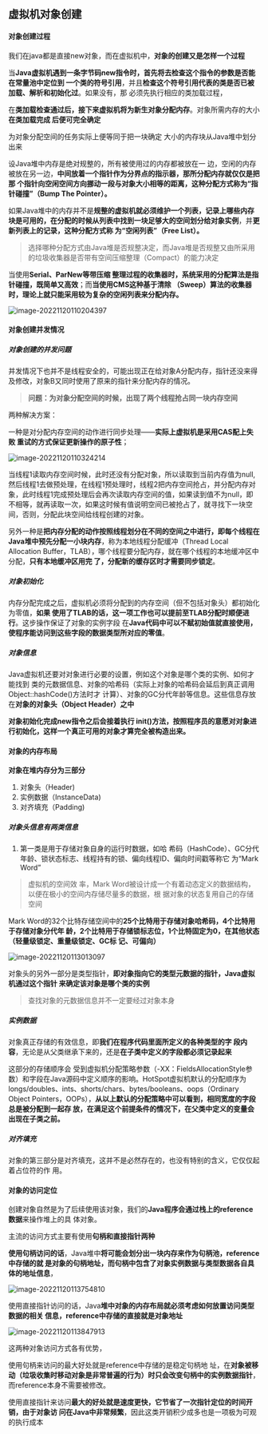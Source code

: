 ## 虚拟机对象创建

#### 对象创建过程

我们在java都是直接new对象，而在虚拟机中，**对象的创建又是怎样一个过程**

当**Java虚拟机遇到一条字节码new指令时，首先将去检查这个指令的参数是否能在常量池中定位到 一个类的符号引用**，并且**检查这个符号引用代表的类是否已被加载、解析和初始化过**。如果没有，那 必须先执行相应的类加载过程，

在**类加载检查通过后，接下来虚拟机将为新生对象分配内存**。对象所需内存的大小**在类加载完成 后便可完全确定**

为对象分配空间的任务实际上便等同于把一块确定 大小的内存块从Java堆中划分出来

设Java堆中内存是绝对规整的，所有被使用过的内存都被放在一 边，空闲的内存被放在另一边，**中间放着一个指针作为分界点的指示器，那所分配内存就仅仅是把那 个指针向空闲空间方向挪动一段与对象大小相等的距离，这种分配方式称为“指针碰撞”（Bump The Pointer）。**



如果Java堆中的内存并不是**规整的虚拟机就必须维护一个列表，记录上哪些内存块是可用的，**在**分配的时候从列表中找到一块足够大的空间划分给对象实例**，并**更新列表上的记录，这种分配方式称 为“空闲列表”（Free List）。**

> 选择哪种分配方式由Java堆是否规整决定，而Java堆是否规整又由所采用 的垃圾收集器是否带有空间压缩整理（Compact）的能力决定

当使用**Serial、ParNew等带压缩 整理过程的收集器时，系统采用的分配算法是指针碰撞，既简单又高效**；而**当使用CMS这种基于清除 （Sweep）算法的收集器时，理论上就只能采用较为复杂的空闲列表来分配内存。**

![image-20221120110204397](虚拟机对象创建.assets/image-20221120110204397.png)

#### 对象创建并发情况

##### 对象创建的并发问题

并发情况下也并不是线程安全的，可能出现正在给对象A分配内存，指针还没来得及修改，对象B又同时使用了原来的指针来分配内存的情况。

> **问题：为对象分配空间的时候，出现了两个线程抢占同一块内存空间**

两种解决方案：

一种是对分配内存空间的动作进行同步处理——**实际上虚拟机是采用CAS配上失败 重试的方式保证更新操作的原子性**；

![image-20221120110324214](虚拟机对象创建.assets/image-20221120110324214.png)

当线程1读取内存空间时候，此时还没有分配对象，所以读取到当前内存值为null,然后线程1去做预处理，在线程1预处理时，线程2把内存空间抢占，并分配内存对象，此时线程1完成预处理后会再次读取内存空间的值，如果读到值不为null，即不相等，就再读取一次，如果这时候有值说明空间已被抢占了，就寻找下一块空间，否则，分配此块空间给线程创建的对象。

另外一种是**把内存分配的动作按照线程划分在不同的空间之中进行，即每个线程在Java堆中预先分配一小块内存**，称为本地线程分配缓冲（Thread Local Allocation Buffer，TLAB），哪个线程要分配内存，就在哪个线程的本地缓冲区中分配，**只有本地缓冲区用完 了，分配新的缓存区时才需要同步锁定**。

##### **对象初始化**

内存分配完成之后，虚拟机必须将分配到的内存空间（但不包括对象头）都初始化为零值，**如果 使用了TLAB的话，这一项工作也可以提前至TLAB分配时顺便进行**。这步操作保证了对象的实例字段 在**Java代码中可以不赋初始值就直接使用，使程序能访问到这些字段的数据类型所对应的零值**。

##### **对象信息**

Java虚拟机还要对对象进行必要的设置，例如这个对象是哪个类的实例、如何才能找到 类的元数据信息、对象的哈希码（实际上对象的哈希码会延后到真正调用Object::hashCode()方法时才 计算）、对象的GC分代年龄等信息。这些信息存放在**对象的对象头（Object Header）之中**

**对象初始化完成new指令之后会接着执行 init()方法，按照程序员的意愿对对象进行初始化，这样一个真正可用的对象才算完全被构造出来。**

#### 对象的内存布局

**对象在堆内存分为三部分**

1. 对象头（Header)
2. 实例数据（InstanceData)
3. 对齐填充（Padding)

##### **对象头信息有两类信息**

1. 第一类是用于存储对象自身的运行时数据，如哈 希码（HashCode）、GC分代年龄、锁状态标志、线程持有的锁、偏向线程ID、偏向时间戳等称它 为“Mark Word”

> 虚拟机的空间效 率，Mark Word被设计成一个有着动态定义的数据结构，以便在极小的空间内存储尽量多的数据，根 据对象的状态复用自己的存储空间

Mark Word的32个比特存储空间中的**25个比特用于存储对象哈希码，4个比特用于存储对象分代年 龄，2个比特用于存储锁标志位，1个比特固定为0，在其他状态（轻量级锁定、重量级锁定、GC标 记、可偏向）**

![image-20221120113013097](虚拟机对象创建.assets/image-20221120113013097.png)

对象头的另外一部分是类型指针，**即对象指向它的类型元数据的指针，Java虚拟机通过这个指针 来确定该对象是哪个类的实例**

> 查找对象的元数据信息并不一定要经过对象本身

##### 实例数据

对象真正存储的有效信息，即**我们在程序代码里面所定义的各种类型的字 段内容**，无论是从父类继承下来的，还是**在子类中定义的字段都必须记录起来**

这部分的存储顺序会 受到虚拟机分配策略参数（-XX：FieldsAllocationStyle参数）和字段在Java源码中定义顺序的影响。HotSpot虚拟机默认的分配顺序为longs/doubles、ints、shorts/chars、bytes/booleans、oops（Ordinary Object Pointers，OOPs），**从以上默认的分配策略中可以看到，相同宽度的字段总是被分配到一起存 放，在满足这个前提条件的情况下，在父类中定义的变量会出现在子类之前。**

##### 对齐填充

对象的第三部分是对齐填充，这并不是必然存在的，也没有特别的含义，它仅仅起着占位符的作 用。

#### 对象的访问定位

创建对象自然是为了后续使用该对象，我们的**Java程序会通过栈上的reference数据**来操作堆上的具 体对象。

主流的访问方式主要有使用**句柄和直接指针两种**

**使用句柄访问的话**，Java堆中**将可能会划分出一块内存来作为句柄池，reference中存储的就 是对象的句柄地址，而句柄中包含了对象实例数据与类型数据各自具体的地址信息**，

![image-20221120113754810](虚拟机对象创建.assets/image-20221120113754810.png)

使用直接指针访问的话，Java**堆中对象的内存布局就必须考虑如何放置访问类型数据的相关 信息，reference中存储的直接就是对象地址**

![image-20221120113847913](虚拟机对象创建.assets/image-20221120113847913.png)

这两种对象访问方式各有优势，

使用句柄来访问的最大好处就是reference中存储的是稳定句柄地 址，在**对象被移动（垃圾收集时移动对象是非常普遍的行为）时只会改变句柄中的实例数据指针**，而reference本身不需要被修改。

使用直接指针来访问**最大的好处就是速度更快，它节省了一次指针定位的时间开销，由于对象访 问在Java中非常频繁**，因此这类开销积少成多也是一项极为可观的执行成本